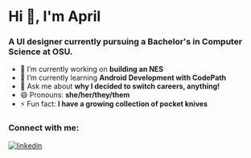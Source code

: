 <h1 align="left">Hi 👋, I'm April</h1>
<h3 align="left">A UI designer currently pursuing a Bachelor's in Computer Science at OSU.</h3>

- 🔭 I’m currently working on **building an NES**
- 🌱 I’m currently learning **Android Development with CodePath**
- 💬 Ask me about **why I decided to switch careers, anything!**
- 😄 Pronouns: **she/her/they/them**
- ⚡ Fun fact: **I have a growing collection of pocket knives**

<h3 align="left">Connect with me:</h3>


<a href="https://www.linkedin.com/in/aprilphuong/" target="_blank" rel="noreferrer noopener">![linkedin](https://img.shields.io/badge/LinkedIn-0A66C2?style=for-the-badge&logo=LinkedIn&logoColor=white)</a>


